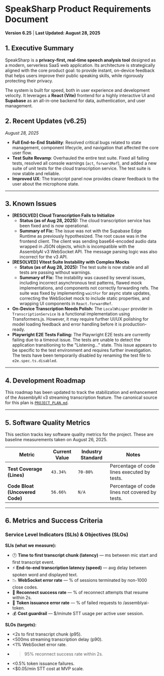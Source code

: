 # SpeakSharp Product Requirements Document

**Version 6.25** | **Last Updated: August 28, 2025**

## 1. Executive Summary

SpeakSharp is a **privacy-first, real-time speech analysis tool** designed as a modern, serverless SaaS web application. Its architecture is strategically aligned with the core product goal: to provide instant, on-device feedback that helps users improve their public speaking skills, while rigorously protecting their privacy.

The system is built for speed, both in user experience and development velocity. It leverages a **React (Vite)** frontend for a highly interactive UI and **Supabase** as an all-in-one backend for data, authentication, and user management.


## 2. Recent Updates (v6.25)
*August 28, 2025*
- **Full End-to-End Stability**: Resolved critical bugs related to state management, component lifecycle, and navigation that affected the core user flow.
- **Test Suite Revamp**: Overhauled the entire test suite. Fixed all failing tests, resolved all console warnings (`act`, `forwardRef`), and added a new suite of unit tests for the cloud transcription service. The test suite is now stable and reliable.
- **Improved UX**: The transcript panel now provides clearer feedback to the user about the microphone state.

---

## 3. Known Issues
- **[RESOLVED] Cloud Transcription Fails to Initialize**
  - **Status (as of Aug 28, 2025):** The cloud transcription service has been fixed and is now operational.
  - **Summary of Fix:** The issue was not with the Supabase Edge Runtime as previously hypothesized. The root cause was in the frontend client. The client was sending base64-encoded audio data wrapped in JSON objects, which is incompatible with the AssemblyAI v3 WebSocket API. The message parsing logic was also incorrect for the v3 API.
- **[RESOLVED] Vitest Suite Instability with Complex Mocks**
  - **Status (as of Aug 28, 2025):** The test suite is now stable and all tests are passing without warnings.
  - **Summary of Fix:** The instability was caused by several issues, including incorrect asynchronous test patterns, flawed mock implementations, and components not correctly forwarding refs. The suite was fixed by implementing `waitFor` for async state updates, correcting the WebSocket mock to include static properties, and wrapping UI components in `React.forwardRef`.
- **On-Device Transcription Needs Polish:** The `LocalWhisper` provider in `TranscriptionService` is a functional implementation using Transformers.js. However, it may require further UI/UX polishing for model loading feedback and error handling before it is production-ready.
- **Playwright E2E Tests Failing:** The Playwright E2E tests are currently failing due to a timeout issue. The tests are unable to detect the application transitioning to the "Listening..." state. This issue appears to be specific to the test environment and requires further investigation. The tests have been temporarily disabled by renaming the test file to `e2e.spec.ts.disabled`.

---

## 4. Development Roadmap
This roadmap has been updated to track the stabilization and enhancement of the AssemblyAI v3 streaming transcription feature. The canonical source for this plan is [`PROJECT_PLAN.md`](./PROJECT_PLAN.md).

---

## 5. Software Quality Metrics

This section tracks key software quality metrics for the project. These are baseline measurements taken on August 26, 2025.

| Metric                        | Current Value | Industry Standard | Notes                                           |
| ----------------------------- | ------------- | ----------------- | ----------------------------------------------- |
| **Test Coverage (Lines)**     | `43.34%`      | `70-80%`          | Percentage of code lines executed by tests.     |
| **Code Bloat (Uncovered Code)** | `56.66%`      | `N/A`             | Percentage of code lines not covered by tests.  |

---

## 6. Metrics and Success Criteria

### Service Level Indicators (SLIs) & Objectives (SLOs)

**SLIs (what we measure):**

- 🕑 **Time to first transcript chunk (latency)** — ms between mic start and first transcript event.
- ⚡ **End-to-end transcription latency (speed)** — avg delay between spoken word and displayed text.
- 📉 **WebSocket error rate** — % of sessions terminated by non-1000 close codes.
- 🔄 **Reconnect success rate** — % of reconnect attempts that resume within 2s.
- 🔐 **Token issuance error rate** — % of failed requests to /assemblyai-token.
- 💰 **Cost guardrail** — $/minute STT usage per active user session.

**SLOs (targets):**

- <2s to first transcript chunk (p95).
- <500ms streaming transcription delay (p90).
- <1% WebSocket error rate.
- >95% reconnect success rate within 2s.
- <0.5% token issuance failures.
- <$0.05/min STT cost at MVP scale.
